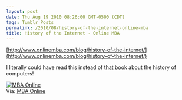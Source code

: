 ```yaml
---
layout: post
date: Thu Aug 19 2010 08:26:00 GMT-0500 (CDT)
tags: Tumblr Posts
permalink: /2010/08/history-of-the-internet-online-mba
title: History of the Internet - Online MBA
---
```


[http://www.onlinemba.com/blog/history-of-the-internet/](http://www.onlinemba.com/blog/history-of-the-internet/)

I literally could have read this instead of [that book](http://www.amazon.com/Computers-Technology-Eric-G-Swedin/dp/0801887747/ref=sr_1_1?s=books&ie=UTF8&qid=1282224456&sr=1-1 "Computers: The Life Story of Technology") about the history of computers!

[![MBA Online](http://onlinemba.com.s3.amazonaws.com/internet-history.jpg)](http://www.onlinemba.com/blog/internet-history)  
Via: [MBA Online](http://www.onlinemba.com/)
